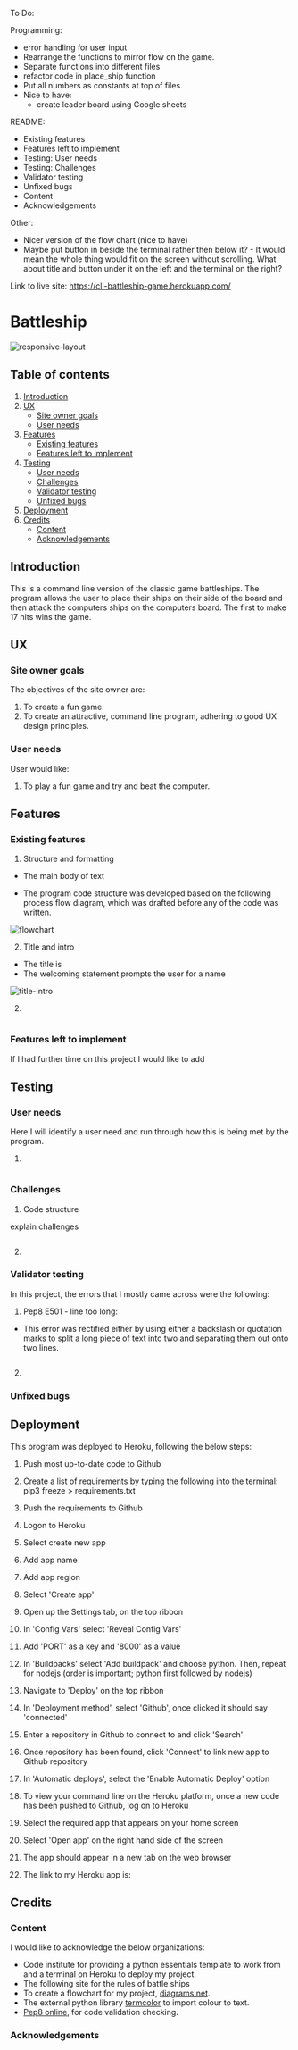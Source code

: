 To Do:

Programming:
- error handling for user input
- Rearrange the functions to mirror flow on the game.
- Separate functions into different files
- refactor code in place_ship function
- Put all numbers as constants at top of files
- Nice to have:
    - create leader board using Google sheets


README:
- Existing features
- Features left to implement
- Testing: User needs
- Testing: Challenges
- Validator testing
- Unfixed bugs
- Content
- Acknowledgements

Other:
- Nicer version of the flow chart (nice to have)
- Maybe put button in beside the terminal rather then below it? - It would mean the whole thing would fit on the screen without scrolling. What about title and button under it on the left and the terminal on the right?


Link to live site: https://cli-battleship-game.herokuapp.com/

# Battleship

![responsive-layout]()

## Table of contents
1. [Introduction](#introduction)
2. [UX](#ux)
    * [Site owner goals](#site-owner-goals)
    * [User needs](#user-needs)
3. [Features](#features)
    * [Existing features](#existing-features)
    * [Features left to implement](#features-left-to-implement)
4. [Testing](#testing)
    * [User needs](#user-needs)
    * [Challenges](#challenges)
    * [Validator testing](#validator-testing)
    * [Unfixed bugs](#unfixed-bugs)
5. [Deployment](#deployment)
6. [Credits](#credits)
    * [Content](#content)
    * [Acknowledgements](#acknowledgements)


## Introduction 

This is a command line version of the classic game battleships. The program allows the user to place their ships on their side of the board and then attack the computers ships on the computers board. The first to make 17 hits wins the game.

## UX

### Site owner goals

The objectives of the site owner are: 
1. To create a fun game.
2. To create an attractive, command line program, adhering to good UX design principles.

### User needs

User would like:

1. To play a fun game and try and beat the computer.

## Features

### Existing features

1. Structure and formatting
* The main body of text  

* The program code structure was developed based on the following process flow diagram, which was drafted before any of the code was written. 

![flowchart]()

2. Title and intro
* The title is 
* The welcoming statement prompts the user for a name 

![title-intro]()

2. <list features>

![]()

### Features left to implement

If I had further time on this project I would like to add 

## Testing

### User needs

Here I will identify a user need and run through how this is being met by the program.

1. 

![]()

### Challenges

1. Code structure

explain challenges

![]()

2. 

### Validator testing

In this project, the errors that I mostly came across were the following:

1. Pep8 E501 - line too long:
* This error was rectified either by using either a backslash or quotation marks to split a long piece of text into two and separating them out onto two lines. 

![]()

2. 

### Unfixed bugs 


## Deployment

This program was deployed to Heroku, following the below steps:

1) Push most up-to-date code to Github

2) Create a list of requirements by typing the following into the terminal:
pip3 freeze > requirements.txt

3) Push the requirements to Github

4) Logon to Heroku

5) Select create new app 

6) Add app name 

7) Add app region

8) Select 'Create app'

9) Open up the Settings tab, on the top ribbon

10) In 'Config Vars' select 'Reveal Config Vars'

11) Add 'PORT' as a key and '8000' as a value

12) In 'Buildpacks' select 'Add buildpack' and choose python. Then, repeat for nodejs (order is important; python first followed by nodejs) 

13) Navigate to 'Deploy' on the top ribbon

14) In 'Deployment method', select 'Github', once clicked it should say 'connected'

15) Enter a repository in Github to connect to and click 'Search'

16) Once repository has been found, click 'Connect' to link new app to Github repository

17) In 'Automatic deploys', select the 'Enable Automatic Deploy' option

18) To view your command line on the Heroku platform, once a new code has been pushed to Github, log on to Heroku

19) Select the required app that appears on your home screen

20) Select 'Open app' on the right hand side of the screen 

21) The app should appear in a new tab on the web browser

22) The link to my Heroku app is:
<insert link>


## Credits 

### Content

I would like to acknowledge the below organizations:

* Code institute for providing a python essentials template to work from and a terminal on Heroku to deploy my project.
* The following site for the rules of battle ships []()
* To create a flowchart for my project, [diagrams.net](https://app.diagrams.net/). 
* The external python library [termcolor](https://pypi.org/project/termcolor/) to import colour to text.
* [Pep8 online](http://pep8online.com/), for code validation checking.

### Acknowledgements

